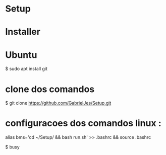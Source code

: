 # Setup

# Installer 
# Ubuntu 
$ sudo apt install git

# clone dos comandos
$ git clone https://github.com/GabrielJes/Setup.git

# configuracoes dos comandos linux :
alias bms='cd ~/Setup/ && bash run.sh' >> .bashrc && source .bashrc

$ busy




